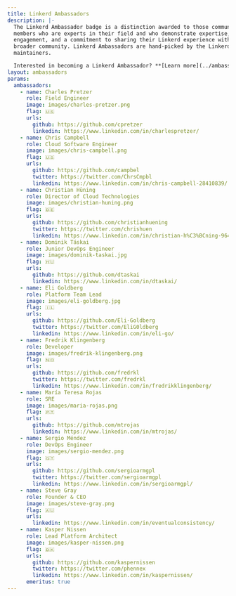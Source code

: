```yaml
---
title: Linkerd Ambassadors
description: |-
  The Linkerd Ambassador badge is a distinction awarded to those community
  members who are experts in their field and who demonstrate expertise, passion,
  engagement, and a commitment to sharing their Linkerd experience with the
  broader community. Linkerd Ambassadors are hand-picked by the Linkerd
  maintainers.

  Interested in becoming a Linkerd Ambassador? **[Learn more](../ambassadors-apply/)**
layout: ambassadors
params:
  ambassadors:
    - name: Charles Pretzer
      role: Field Engineer
      image: images/charles-pretzer.png
      flag: 🇺🇸
      urls:
        github: https://github.com/cpretzer
        linkedin: https://www.linkedin.com/in/charlespretzer/
    - name: Chris Campbell
      role: Cloud Software Engineer
      image: images/chris-campbell.png
      flag: 🇺🇸
      urls:
        github: https://github.com/campbel
        twitter: https://twitter.com/ChrsCmpbl
        linkedin: https://www.linkedin.com/in/chris-campbell-28410839/
    - name: Christian Hüning
      role: Director of Cloud Technologies
      image: images/christian-huning.png
      flag: 🇩🇪
      urls:
        github: https://github.com/christianhuening
        twitter: https://twitter.com/chrishuen
        linkedin: https://www.linkedin.com/in/christian-h%C3%BCning-964191a3/
    - name: Dominik Táskai
      role: Junior DevOps Engineer
      image: images/dominik-taskai.jpg
      flag: 🇭🇺
      urls:
        github: https://github.com/dtaskai
        linkedin: https://www.linkedin.com/in/dtaskai/
    - name: Eli Goldberg
      role: Platform Team Lead
      image: images/eli-goldberg.jpg
      flag: 🇮🇱
      urls:
        github: https://github.com/Eli-Goldberg
        twitter: https://twitter.com/EliG0ldberg
        linkedin: https://www.linkedin.com/in/eli-go/
    - name: Fredrik Klingenberg
      role: Developer
      image: images/fredrik-klingenberg.png
      flag: 🇳🇴
      urls:
        github: https://github.com/fredrkl
        twitter: https://twitter.com/fredrkl
        linkedin: https://www.linkedin.com/in/fredrikklingenberg/
    - name: María Teresa Rojas
      role: SRE
      image: images/maria-rojas.png
      flag: 🇵🇹
      urls:
        github: https://github.com/mtrojas
        linkedin: https://www.linkedin.com/in/mtrojas/
    - name: Sergio Méndez
      role: DevOps Engineer
      image: images/sergio-mendez.png
      flag: 🇬🇹
      urls:
        github: https://github.com/sergioarmgpl
        twitter: https://twitter.com/sergioarmgpl
        linkedin: https://www.linkedin.com/in/sergioarmgpl/
    - name: Steve Gray
      role: Founder & CEO
      image: images/steve-gray.png
      flag: 🇦🇺
      urls:
        linkedin: https://www.linkedin.com/in/eventualconsistency/
    - name: Kasper Nissen
      role: Lead Platform Architect
      image: images/kasper-nissen.png
      flag: 🇩🇰
      urls:
        github: https://github.com/kaspernissen
        twitter: https://twitter.com/phennex
        linkedin: https://www.linkedin.com/in/kaspernissen/
      emeritus: true
---
```

